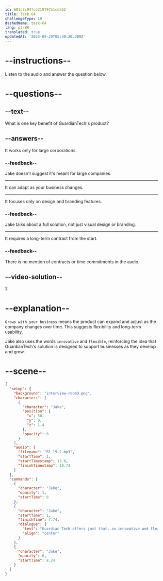 ```yaml
---
id: 681c7c94fcb219f97b1ce552
title: Task 64
challengeType: 19
dashedName: task-64
lang: pt-BR
translated: true
updatedAt: '2025-09-29T05:49:20.389Z'
---
```


<!-- (Audio) Jake: GuardianTech offers just that, an innovative and flexible suite that grows with your business. -->

# --instructions--

Listen to the audio and answer the question below.

# --questions--

## --text--

What is one key benefit of GuardianTech's product?

## --answers--

It works only for large corporations.

### --feedback--

Jake doesn't suggest it's meant for large companies.

---

It can adapt as your business changes.

---

It focuses only on design and branding features.

### --feedback--

Jake talks about a full solution, not just visual design or branding.

---

It requires a long-term contract from the start.

### --feedback--

There is no mention of contracts or time commitments in the audio.

## --video-solution--

2

# --explanation--

`Grows with your business` means the product can expand and adjust as the company changes over time. This suggests flexibility and long-term usability.

Jake also uses the words `innovative` and `flexible`, reinforcing the idea that GuardianTech's solution is designed to support businesses as they develop and grow.

# --scene--

```json
{
  "setup": {
    "background": "interview-room3.png",
    "characters": [
      {
        "character": "Jake",
        "position": {
          "x": 50,
          "y": 0,
          "z": 1.4
        },
        "opacity": 0
      }
    ],
    "audio": {
      "filename": "B1_19-2.mp3",
      "startTime": 1,
      "startTimestamp": 13.0,
      "finishTimestamp": 19.74
    }
  },
  "commands": [
    {
      "character": "Jake",
      "opacity": 1,
      "startTime": 0
    },
    {
      "character": "Jake",
      "startTime": 1,
      "finishTime": 7.74,
      "dialogue": {
        "text": "Guardian Tech offers just that, an innovative and flexible suite that grows with your business.",
        "align": "center"
      }
    },
    {
      "character": "Jake",
      "opacity": 0,
      "startTime": 8.24
    }
  ]
}
```
